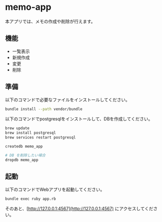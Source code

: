 # memo-app

本アプリでは、メモの作成や削除が行えます。

## 機能
- 一覧表示
- 新規作成
- 変更
- 削除

## 準備

以下のコマンドで必要なファイルをインストールしてください。

```bash
bundle install --path vendor/bundle
```

以下のコマンドでpostgresqlをインストールして、DBを作成してください。

```bash
brew update
brew install postgresql
brew services restart postgresql

createdb memo_app

# DB を削除したい場合
dropdb memo_app
```

## 起動

以下のコマンドでWebアプリを起動してください。

```bash
bundle exec ruby app.rb
```

そのあと、[http://127.0.0.1:4567](http://127.0.0.1:4567) にアクセスしてください。
